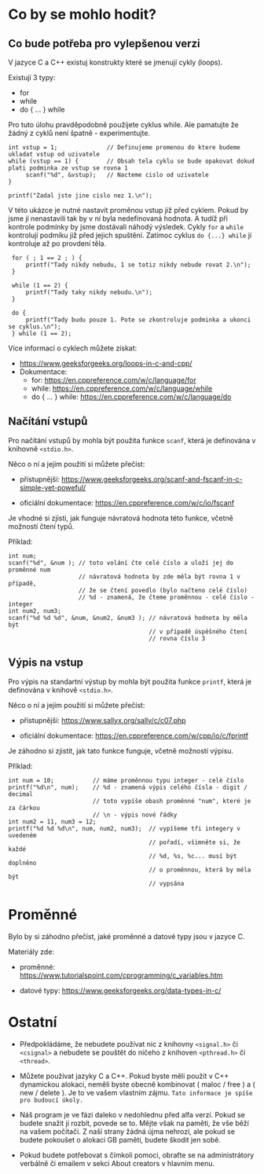 # Co by se mohlo hodit?

## Co bude potřeba pro vylepšenou verzi

V jazyce C a C++ existuj konstrukty které se jmenují cykly (loops).

Existují 3 typy:

- for
- while
- do { ... } while

Pro tuto úlohu pravděpodobně použijete cyklus while. Ale pamatujte že žádný z cyklů není špatně - experimentujte.

```
int vstup = 1;				// Definujeme promenou do ktere budeme ukladat vstup od uzivatele
while (vstup == 1) {		// Obsah tela cyklu se bude opakovat dokud plati podminka ze vstup se rovna 1
     scanf("%d", &vstup);	// Nacteme cislo od uzivatele
}
		
printf("Zadal jste jine cislo nez 1.\n");
```
V této ukázce je nutné nastavit proměnou vstup již před cyklem. Pokud by jsme jí nenastavili tak by v ní byla nedefinovaná hodnota. A tudíž při kontrole podmínky by jsme dostávali náhodý výsledek.
Cykly `for` a `while` kontrolují podmíku již před jejich spuštění. Zatímoc cyklus `do {...} while`  jí kontroluje až po provdení těla.

```
 for ( ; 1 == 2 ; ) {
     printf("Tady nikdy nebudu, 1 se totiz nikdy nebude rovat 2.\n");
 }
 
 while (1 == 2) {
     printf("Tady taky nikdy nebudu.\n");
 }

 do {
     printf("Tady budu pouze 1. Pote se zkontroluje podminka a ukonci se cyklus.\n");
 } while (1 == 2);
```

Více informací o cyklech můžete získat:
- https://www.geeksforgeeks.org/loops-in-c-and-cpp/
- Dokumentace:
	- for: https://en.cppreference.com/w/c/language/for
	- while: https://en.cppreference.com/w/c/language/while
	- do { ... } while: https://en.cppreference.com/w/c/language/do


## Načítání vstupů

Pro načítání vstupů by mohla být použita funkce `scanf`, která je definována v knihovně `<stdio.h>`.

Něco o ní a jejím použití si můžete přečíst:
- přístupnější: https://www.geeksforgeeks.org/scanf-and-fscanf-in-c-simple-yet-poweful/

- oficiální dokumentace: https://en.cppreference.com/w/c/io/fscanf

Je vhodné si zjisti, jak funguje návratová hodnota této funkce, včetně možností čtení typů.

Příklad:
```
int num;
scanf("%d", &num ); // toto volání čte celé číslo a uloží jej do proměnné num
                    // návratová hodnota by zde měla být rovna 1 v případě,
                    // že se čtení povedlo (bylo načteno celé číslo)
                    // %d - znamená, že čteme proměnnou - celé číslo - integer
int num2, num3;
scanf("%d %d %d", &num, &num2, &num3 ); // návratová hodnota by měla být
                                        // v případě úspěšného čtení
                                        // rovna číslu 3
```

## Výpis na vstup

Pro výpis na standartní výstup by mohla být použita funkce `printf`, která je definována v knihově `<stdio.h>`.

Něco o ní a jejím použití si můžete přečíst:
- přístupnější: https://www.sallyx.org/sally/c/c07.php

- oficiální dokumentace: https://en.cppreference.com/w/cpp/io/c/fprintf

Je záhodno si zjistit, jak tato funkce funguje, včetně možností výpisu.

Příklad:

```
int num = 10;           // máme proměnnou typu integer - celé číslo
printf("%d\n", num);    // %d - znamená výpis celého čísla - digit / decimal
                        // toto vypíše obash proměnné "num", které je za čárkou
                        // \n - výpis nové řádky
int num2 = 11, num3 = 12;
printf("%d %d %d\n", num, num2, num3);  // vypíšeme tři integery v uvedeném
                                        // pořadí, všimněte si, že každé
                                        // %d, %s, %c... musí být doplněno 
                                        // o proměnnou, která by měla být
                                        // vypsána
```

# Proměnné

Bylo by si záhodno přečíst, jaké proměnné a datové typy jsou v jazyce C.

Materiály zde:
- proměnné: https://www.tutorialspoint.com/cprogramming/c_variables.htm

- datové typy: https://www.geeksforgeeks.org/data-types-in-c/

# Ostatní

- Předpokládáme, že nebudete používat nic z knihovny `<signal.h>` či `<csignal>` a nebudete se pouštět do ničeho z knihoven `<pthread.h>` či `<thread>`.

- Můžete používat jazyky C a C++. Pokud byste měli použít v C++ dynamickou alokaci, neměli byste obecně kombinovat ( maloc / free ) a ( new / delete ). Je to ve vašem vlastním zájmu. `Tato informace je spíše pro budoucí úkoly.`

- Náš program je ve fázi daleko v nedohlednu před alfa verzí. Pokud se budete snažit jí rozbít, povede se to. Mějte však na paměti, že vše běží na vašem počítači. Z naší strany žádná újma nehrozí, ale pokud se budete pokoušet o alokaci GB paměti, budete škodit jen sobě.

- Pokud budete potřebovat s čímkoli pomoci, obraťte se na administrátory verbálně či emailem v sekci About creators v hlavním menu.